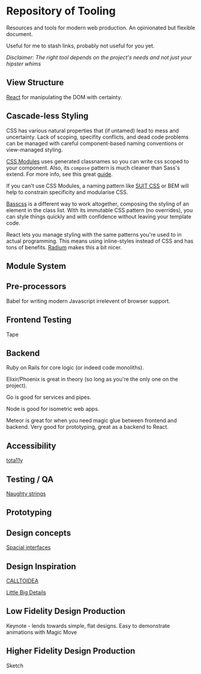 # Repository of Tooling

Resources and tools for modern web production. An opinionated but flexible document.

Useful for me to stash links, probably not useful for you yet.

*Disclaimer: The right tool depends on the project's needs and not just your hipster whims*

## View Structure

[React](https://facebook.github.io/react/) for manipulating the DOM with certainty.


## Cascade-less Styling

CSS has various natural properties that (if untamed) lead to mess and uncertainty. Lack of scoping, specifity conflicts, and dead code problems can be managed with careful component-based naming conventions or view-managed styling.

[CSS Modules](https://github.com/css-modules/css-modules) uses generated classnames so you can write css scoped to your component. Also, its `compose` pattern is much cleaner than Sass's extend. For more info, see this great [guide](http://glenmaddern.com/articles/css-modules).

If you can't use CSS Modules, a naming pattern like [SUIT CSS](http://suitcss.github.io) or BEM will help to constrain specificity and modularise CSS.

[Basscss](http://www.basscss.com) is a different way to work altogether, composing the styling of an element in the class list. With its immutable CSS pattern (no overrides), you can style things quickly and with confidence without leaving your template code.

React lets you manage styling with the same patterns you're used to in actual programming. This means using inline-styles instead of CSS and has tons of benefits. [Radium](http://projects.formidablelabs.com/radium/) makes this a bit nicer.


## Module System


## Pre-processors

Babel for writing modern Javascript irrelevent of browser support.


## Frontend Testing

Tape


## Backend

Ruby on Rails for core logic (or indeed code monoliths).

Elixir/Phoenix is great in theory (so long as you're the only one on the project).

Go is good for services and pipes.

Node is good for isometric web apps.

Meteor is great for when you need magic glue between frontend and backend. Very good for prototyping, great as a backend to React.

## Accessibility
[tota11y](http://khan.github.io/tota11y/)

## Testing / QA
[Naughty strings](https://github.com/minimaxir/big-list-of-naughty-strings/blob/master/blns.txt)

## Prototyping

## Design concepts
[Spacial interfaces](https://medium.com/elepath-exports/spatial-interfaces-886bccc5d1e9)


## Design Inspiration

[CALLTOIDEA](http://www.calltoidea.com)

[Little Big Details](http://littlebigdetails.com)

## Low Fidelity Design Production

Keynote - lends towards simple, flat designs. Easy to demonstrate animations with Magic Move

## Higher Fidelity Design Production

Sketch
